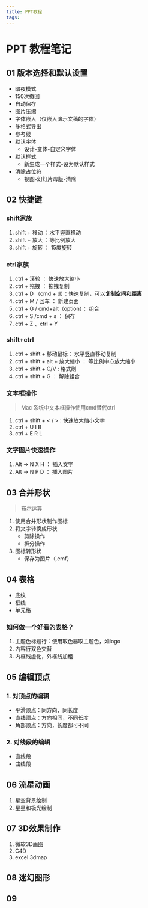 ```yaml
---
title: PPT教程
tags:
---
```


# PPT 教程笔记

## 01 版本选择和默认设置

* 暗夜模式
* 150次撤回
* 自动保存
* 图片压缩
* 字体嵌入（仅嵌入演示文稿的字体）
* 多格式导出
* 参考线
* 默认字体
  * 设计-变体-自定义字体
* 默认样式
  * 新生成一个样式-设为默认样式
* 清除占位符
  * 视图-幻灯片母版-清除

## 02 快捷键

### shift家族

1. shift + 移动 ：水平竖直移动
2. shift + 放大 ：等比例放大
3. shift + 旋转 ： 15度旋转

### ctrl家族

1. ctrl + 滚轮 ： 快速放大缩小
2. ctrl + 拖拽 ： 拖拽复制
3. ctrl + D （cmd + d）：快速复制，可以**复制空间和距离**
4. ctrl + M / 回车 ： 新建页面
5. ctrl + G / cmd+alt（option）： 组合
6. ctrl + S /cmd + s ： 保存
7. ctrl + Z 、ctrl + Y

### shift+ctrl

1. ctrl + shift + 移动鼠标： 水平竖直移动复制
2. ctrl + shift + alt + 放大缩小 ： 等比例中心放大缩小
3. ctrl + shift + C/V :  格式刷
4. ctrl + shift + G ： 解除组合

### 文本框操作
> Mac 系统中文本框操作使用cmd替代ctrl

1. ctrl + shift + < / >  : 快速放大缩小文字
2. ctrl + U I B 
3. ctrl + E R L

### 文字图片快速操作

1. Alt → N X H ： 插入文字
2. Alt → N P D ： 插入图片


## 03 合并形状
> 布尔运算

1. 使用合并形状制作图标
2. 将文字转换成形状
   * 剪除操作
   * 拆分操作 
3. 图标转形状
   * 保存为图片（.emf） 

## 04 表格

* 底纹
* 框线
* 单元格

### 如何做一个好看的表格？

1. 主题色标题行：使用取色器取主题色，如logo
2. 内容行双色交替
3. 内框线虚化，外框线加粗

## 05 编辑顶点

###  1. 对顶点的编辑

* 平滑顶点：同方向，同长度
* 直线顶点：方向相同，不同长度
* 角部顶点：方向，长度都可不同

###  2. 对线段的编辑

* 直线段
* 曲线段

## 06 流星动画

1. 星空背景绘制
2. 星星和极光绘制

## 07 3D效果制作
1. 微软3D画图
2. C4D
3. excel 3dmap

## 08 迷幻图形

## 09 